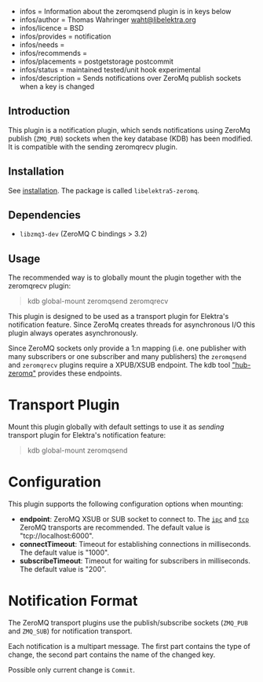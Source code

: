 - infos = Information about the zeromqsend plugin is in keys below
- infos/author = Thomas Wahringer <waht@libelektra.org>
- infos/licence = BSD
- infos/provides = notification
- infos/needs =
- infos/recommends =
- infos/placements = postgetstorage postcommit
- infos/status = maintained tested/unit hook experimental
- infos/description = Sends notifications over ZeroMq publish sockets when a key is changed

## Introduction

This plugin is a notification plugin, which sends notifications using ZeroMq
publish (`ZMQ_PUB`) sockets when the key database (KDB) has been modified.
It is compatible with the sending zeromqrecv plugin.

## Installation

See [installation](/doc/INSTALL.md).
The package is called `libelektra5-zeromq`.

## Dependencies

- `libzmq3-dev` (ZeroMQ C bindings > 3.2)

## Usage

<!-- FIXME [new_backend]: outdated -->

The recommended way is to globally mount the plugin together with the zeromqrecv plugin:

> kdb global-mount zeromqsend zeromqrecv

This plugin is designed to be used as a transport plugin for Elektra's
notification feature.
Since ZeroMq creates threads for asynchronous I/O this plugin always operates
asynchronously.

Since ZeroMQ sockets only provide a 1:n mapping (i.e. one publisher with many
subscribers or one subscriber and many publishers) the `zeromqsend` and
`zeromqrecv` plugins require a XPUB/XSUB endpoint.
The kdb tool ["hub-zeromq"](https://www.libelektra.org/tools/hub-zeromq)
provides these endpoints.

# Transport Plugin

<!-- FIXME [new_backend]: outdated -->

Mount this plugin globally with default settings to use it as _sending_
transport plugin for Elektra's notification feature:

> kdb global-mount zeromqsend

# Configuration

This plugin supports the following configuration options when mounting:

- **endpoint**: ZeroMQ XSUB or SUB socket to connect to. The
  [`ipc`](http://api.zeromq.org/4-2:zmq-ipc) and
  [`tcp`](http://api.zeromq.org/4-2:zmq-tcp) ZeroMQ transports are recommended.
  The default value is "tcp://localhost:6000".
- **connectTimeout**: Timeout for establishing connections in milliseconds. The default value is "1000".
- **subscribeTimeout**: Timeout for waiting for subscribers in milliseconds. The default value is "200".

# Notification Format

The ZeroMQ transport plugins use the publish/subscribe sockets (`ZMQ_PUB` and
`ZMQ_SUB`) for notification transport.

Each notification is a multipart message. The first part contains the type of
change, the second part contains the name of the changed key.

Possible only current change is `Commit`.
